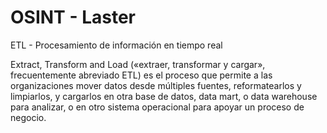 # OSINT - Laster
ETL - Procesamiento de información en tiempo real


Extract, Transform and Load («extraer, transformar y cargar», frecuentemente abreviado ETL) es el proceso que permite a las organizaciones mover datos desde múltiples fuentes, reformatearlos y limpiarlos, y cargarlos en otra base de datos, data mart, o data warehouse para analizar, o en otro sistema operacional para apoyar un proceso de negocio.
